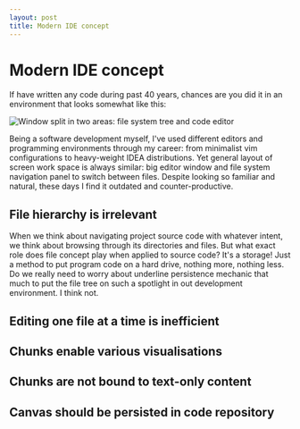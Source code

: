 ```yaml
---
layout: post
title: Modern IDE concept
---
```


# Modern IDE concept

If have written any code during past 40 years, chances are you did it in an environment that looks somewhat like this:

![Window split in two areas: file system tree and code editor](#)

Being a software development myself, I've used different editors and programming environments through my career: from minimalist vim configurations to heavy-weight IDEA distributions. Yet general layout of screen work space is always similar: big editor window and file system navigation panel to switch between files. Despite looking so familiar and natural, these days I find it outdated and counter-productive.

## File hierarchy is irrelevant

When we think about navigating project source code with whatever intent, we think about browsing through its directories and files. But what exact role does file concept play when applied to source code? It's a storage! Just a method to put program code on a hard drive, nothing more, nothing less. Do we really need to worry about underline persistence mechanic that much to put the file tree on such a spotlight in out development environment. I think not.

## Editing one file at a time is inefficient

## Chunks enable various visualisations

## Chunks are not bound to text-only content

## Canvas should be persisted in code repository

